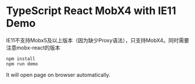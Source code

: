 TypeScript React MobX4 with IE11 Demo
==========================

IE11不支持Mobx5及以上版本（因为缺少Proxy语法），只支持MobX4。同时需要注意mobx-react的版本

```
npm install
npm run demo
```

It will open page on browser automatically.
